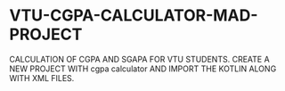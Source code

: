 # VTU-CGPA-CALCULATOR-MAD-PROJECT
CALCULATION OF CGPA AND SGAPA FOR VTU STUDENTS.
CREATE A NEW PROJECT WITH cgpa calculator AND IMPORT THE KOTLIN ALONG WITH XML FILES.
